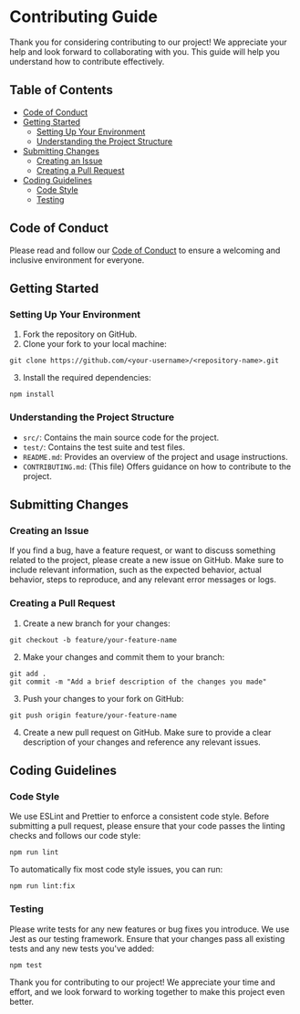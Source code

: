 # Contributing Guide

Thank you for considering contributing to our project! We appreciate your help and look forward to collaborating with you. This guide will help you understand how to contribute effectively.

## Table of Contents

- [Code of Conduct](#code-of-conduct)
- [Getting Started](#getting-started)
  - [Setting Up Your Environment](#setting-up-your-environment)
  - [Understanding the Project Structure](#understanding-the-project-structure)
- [Submitting Changes](#submitting-changes)
  - [Creating an Issue](#creating-an-issue)
  - [Creating a Pull Request](#creating-a-pull-request)
- [Coding Guidelines](#coding-guidelines)
  - [Code Style](#code-style)
  - [Testing](#testing)

## Code of Conduct

Please read and follow our [Code of Conduct](CODE_OF_CONDUCT.md) to ensure a welcoming and inclusive environment for everyone.

## Getting Started

### Setting Up Your Environment

1. Fork the repository on GitHub.
2. Clone your fork to your local machine:

```
git clone https://github.com/<your-username>/<repository-name>.git
```

3. Install the required dependencies:

```
npm install
```

### Understanding the Project Structure

- `src/`: Contains the main source code for the project.
- `test/`: Contains the test suite and test files.
- `README.md`: Provides an overview of the project and usage instructions.
- `CONTRIBUTING.md`: (This file) Offers guidance on how to contribute to the project.

## Submitting Changes

### Creating an Issue

If you find a bug, have a feature request, or want to discuss something related to the project, please create a new issue on GitHub. Make sure to include relevant information, such as the expected behavior, actual behavior, steps to reproduce, and any relevant error messages or logs.

### Creating a Pull Request

1. Create a new branch for your changes:

```
git checkout -b feature/your-feature-name
```

2. Make your changes and commit them to your branch:

```
git add .
git commit -m "Add a brief description of the changes you made"
```

3. Push your changes to your fork on GitHub:

```
git push origin feature/your-feature-name
```

4. Create a new pull request on GitHub. Make sure to provide a clear description of your changes and reference any relevant issues.

## Coding Guidelines

### Code Style

We use ESLint and Prettier to enforce a consistent code style. Before submitting a pull request, please ensure that your code passes the linting checks and follows our code style:

```
npm run lint
```

To automatically fix most code style issues, you can run:

```
npm run lint:fix
```

### Testing

Please write tests for any new features or bug fixes you introduce. We use Jest as our testing framework. Ensure that your changes pass all existing tests and any new tests you've added:

```
npm test
```

Thank you for contributing to our project! We appreciate your time and effort, and we look forward to working together to make this project even better.